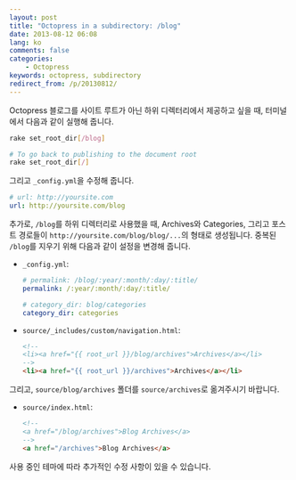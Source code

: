 ```yaml
---
layout: post
title: "Octopress in a subdirectory: /blog"
date: 2013-08-12 06:08
lang: ko
comments: false
categories:
    - Octopress
keywords: octopress, subdirectory
redirect_from: /p/20130812/
---
```


Octopress 블로그를 사이트 루트가 아닌 하위 디렉터리에서 제공하고 싶을 때, 터미널에서 다음과 같이 실행해 줍니다.

``` sh
rake set_root_dir[/blog]

# To go back to publishing to the document root
rake set_root_dir[/]
```

그리고 `_config.yml`을 수정해 줍니다.

``` yaml
# url: http://yoursite.com
url: http://yoursite.com/blog
```

추가로, `/blog`를 하위 디렉터리로 사용했을 때, Archives와 Categories, 그리고 포스트 경로들이 `http://yoursite.com/blog/blog/...`의 형태로 생성됩니다. 중복된 `/blog`를 지우기 위해 다음과 같이 설정을 변경해 줍니다.

- `_config.yml`:

  ``` yaml
  # permalink: /blog/:year/:month/:day/:title/
  permalink: /:year/:month/:day/:title/

  # category_dir: blog/categories
  category_dir: categories
  ```

- `source/_includes/custom/navigation.html`:

  ``` html
  <!--
  <li><a href="{{ root_url }}/blog/archives">Archives</a></li>
  -->
  <li><a href="{{ root_url }}/archives">Archives</a></li>
  ```

그리고, `source/blog/archives` 폴더를 `source/archives`로 옮겨주시기 바랍니다.

- `source/index.html`:

  ``` html
  <!--
  <a href="/blog/archives">Blog Archives</a>
  -->
  <a href="/archives">Blog Archives</a>
  ```

사용 중인 테마에 따라 추가적인 수정 사항이 있을 수 있습니다.
